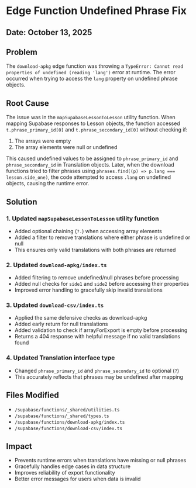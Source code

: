 # Edge Function Undefined Phrase Fix

## Date: October 13, 2025

## Problem
The `download-apkg` edge function was throwing a `TypeError: Cannot read properties of undefined (reading 'lang')` error at runtime. The error occurred when trying to access the `lang` property on undefined phrase objects.

## Root Cause
The issue was in the `mapSupabaseLessonToLesson` utility function. When mapping Supabase responses to Lesson objects, the function accessed `t.phrase_primary_id[0]` and `t.phrase_secondary_id[0]` without checking if:
1. The arrays were empty
2. The array elements were null or undefined

This caused undefined values to be assigned to `phrase_primary_id` and `phrase_secondary_id` in Translation objects. Later, when the download functions tried to filter phrases using `phrases.find((p) => p.lang === lesson.side_one)`, the code attempted to access `.lang` on undefined objects, causing the runtime error.

## Solution

### 1. Updated `mapSupabaseLessonToLesson` utility function
- Added optional chaining (`?.`) when accessing array elements
- Added a filter to remove translations where either phrase is undefined or null
- This ensures only valid translations with both phrases are returned

### 2. Updated `download-apkg/index.ts`
- Added filtering to remove undefined/null phrases before processing
- Added null checks for `side1` and `side2` before accessing their properties
- Improved error handling to gracefully skip invalid translations

### 3. Updated `download-csv/index.ts`
- Applied the same defensive checks as download-apkg
- Added early return for null translations
- Added validation to check if arrayForExport is empty before processing
- Returns a 404 response with helpful message if no valid translations found

### 4. Updated Translation interface type
- Changed `phrase_primary_id` and `phrase_secondary_id` to optional (`?`)
- This accurately reflects that phrases may be undefined after mapping

## Files Modified
- `/supabase/functions/_shared/utilities.ts`
- `/supabase/functions/_shared/types.ts`
- `/supabase/functions/download-apkg/index.ts`
- `/supabase/functions/download-csv/index.ts`

## Impact
- Prevents runtime errors when translations have missing or null phrases
- Gracefully handles edge cases in data structure
- Improves reliability of export functionality
- Better error messages for users when data is invalid

